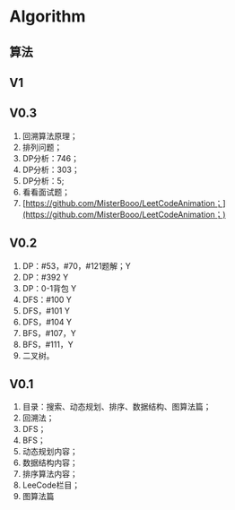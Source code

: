 # Algorithm

## 算法

## V1

## V0.3

1. 回溯算法原理；
2. 排列问题；
3. DP分析：746；
4. DP分析：303；
5. DP分析：5;
6. 看看面试题；
7. [https://github.com/MisterBooo/LeetCodeAnimation；](https://github.com/MisterBooo/LeetCodeAnimation；)

## V0.2

1. DP：\#53，\#70，\#121题解；Y
2. DP：\#392 Y
3. DP：0-1背包 Y
4. DFS：\#100 Y
5. DFS，\#101 Y
6. DFS，\#104 Y
7. BFS，\#107，Y
8. BFS，\#111，Y
9. 二叉树。

## V0.1

1. 目录：搜索、动态规划、排序、数据结构、图算法篇；
2. 回溯法；
3. DFS；
4. BFS；
5. 动态规划内容；
6. 数据结构内容；
7. 排序算法内容；
8. LeeCode栏目；
9. 图算法篇

